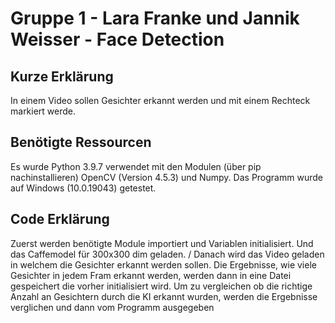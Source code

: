 # Gruppe 1  - Lara Franke und Jannik Weisser - Face Detection 
## Kurze Erklärung
In einem Video sollen Gesichter erkannt werden und mit einem Rechteck markiert werde. 

## Benötigte Ressourcen
Es wurde Python 3.9.7 verwendet mit den Modulen (über pip nachinstallieren) OpenCV (Version 4.5.3) und Numpy. Das Programm wurde auf Windows (10.0.19043) getestet.

## Code Erklärung
Zuerst werden benötigte Module importiert und Variablen initialisiert. Und das Caffemodel für 300x300 dim geladen.
/
Danach wird das Video geladen in welchem die Gesichter erkannt werden sollen. Die Ergebnisse, wie viele Gesichter in jedem Fram erkannt werden, werden dann in eine Datei gespeichert die vorher initialisiert wird.
Um zu vergleichen ob die richtige Anzahl an Gesichtern durch die KI erkannt wurden, werden die Ergebnisse verglichen und dann vom Programm ausgegeben